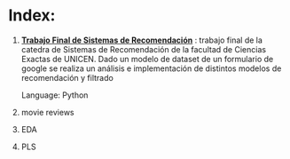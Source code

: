 # Index:

  1. [**Trabajo Final de Sistemas de Recomendación**](https://github.com/DadinSantiago/Data-Projects/blob/main/Python/1.%20Trabajo_Final_de_Sistemas_de_Recomendaci%C3%B3n_Dadin_Santiago.ipynb)
      : trabajo final de la catedra de Sistemas de Recomendación de la facultad de Ciencias Exactas de UNICEN. Dado un modelo de dataset de un formulario de google se
     realiza un análisis e implementación de distintos modelos de recomendación y filtrado

     Language: Python
     
  3. movie reviews
  4. EDA
  5. PLS
